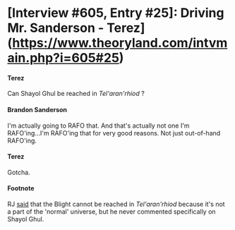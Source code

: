 # [Interview #605, Entry #25]: Driving Mr. Sanderson - Terez](https://www.theoryland.com/intvmain.php?i=605#25)

#### Terez

Can Shayol Ghul be reached in
*Tel'aran'rhiod*
?

#### Brandon Sanderson

I'm actually going to RAFO that. And that's actually not one I'm RAFO'ing...I'm RAFO'ing that for very good reasons. Not just out-of-hand RAFO'ing.

#### Terez

Gotcha.

#### Footnote

RJ
[said](http://www.theoryland.com/intvmain.php?i=75#2)
that the Blight cannot be reached in
*Tel'aran'rhiod*
because it's not a part of the 'normal' universe, but he never commented specifically on Shayol Ghul.

